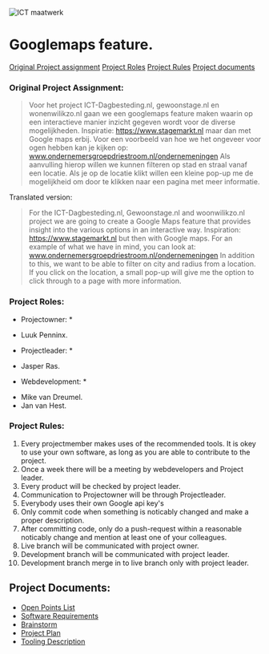 ![ICT maatwerk](https://ictmaatwerk.com/wp-content/uploads/2019/03/Logo-ict-maatwerk-standaard_.jpg)

# Googlemaps feature.

[Original Project assignment](maps_feature#original-project-assignment)
[Project Roles](https://github.com/jhhest/maps_feature#project-roles)
[Project Rules](https://github.com/jhhest/maps_feature#project-rules)
[Project documents](https://github.com/jhhest/maps_feature#project-documents)
### Original Project Assignment:

> Voor het project ICT-Dagbesteding.nl, gewoonstage.nl en wonenwilikzo.nl gaan we een googlemaps feature maken waarin op een interactieve manier inzicht gegeven wordt voor de diverse mogelijkheden.
> Inspiratie: https://www.stagemarkt.nl maar dan met Google maps erbij.
> Voor een voorbeeld van hoe we het ongeveer voor ogen hebben kan je kijken op: www.ondernemersgroepdriestroom.nl/ondernemeningen
> Als aanvulling hierop willen we kunnen filteren op stad en straal vanaf een locatie.
> Als je op de locatie klikt willen een kleine pop-up me de mogelijkheid om door te klikken naar een pagina met meer informatie.

Translated version:

> For the ICT-Dagbesteding.nl, Gewoonstage.nl and woonwilikzo.nl project we are going to create a Google Maps feature that provides insight into the various options in an interactive way.
> Inspiration: https://www.stagemarkt.nl but then with Google maps.
> For an example of what we have in mind, you can look at: www.ondernemersgroepdriestroom.nl/ondernemeningen
> In addition to this, we want to be able to filter on city and radius from a location.
> If you click on the location, a small pop-up will give me the option to click through to a page with more information.

### Project Roles:

- Projectowner: \*

* Luuk Penninx.

- Projectleader: \*

* Jasper Ras.

- Webdevelopment: \*

* Mike van Dreumel.
* Jan van Hest.

### Project Rules:

1. Every projectmember makes uses of the recommended tools. It is okey to use your own software, as long as you are able to contribute to the project.
2. Once a week there will be a meeting by webdevelopers and Project leader.
3. Every product will be checked by project leader.
4. Communication to Projectowner will be through Projectleader.
5. Everybody uses their own Google api key's
6. Only commit code when something is noticably changed and make a proper description.
7. After committing code, only do a push-request within a reasonable noticably change and mention at least one of your colleagues.
8. Live branch will be communicated with project owner.
9. Development branch will be communicated with project leader.
10. Development branch merge in to live branch only with project leader.

## Project Documents:


- [Open Points List](Documentation/Open_Points_List.md)
- [Software Requirements](Documentation/SoftwareRequirements.md)
- [Brainstorm](Documentation/brainstorm.md)
- [Project Plan](Documentation/project_Plan.md)
- [Tooling Description](Documentation/tooling_description.md)

